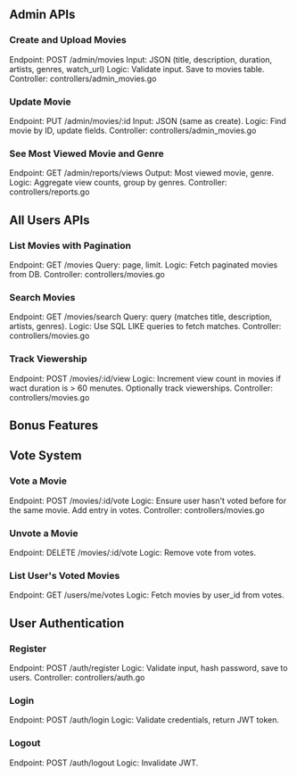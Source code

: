 ## Admin APIs
### Create and Upload Movies

Endpoint: POST /admin/movies
Input: JSON (title, description, duration, artists, genres, watch_url)
Logic:
Validate input.
Save to movies table.
Controller: controllers/admin_movies.go

### Update Movie

Endpoint: PUT /admin/movies/:id
Input: JSON (same as create).
Logic:
Find movie by ID, update fields.
Controller: controllers/admin_movies.go

### See Most Viewed Movie and Genre

Endpoint: GET /admin/reports/views
Output: Most viewed movie, genre.
Logic:
Aggregate view counts, group by genres.
Controller: controllers/reports.go

## All Users APIs
### List Movies with Pagination

Endpoint: GET /movies
Query: page, limit.
Logic:
Fetch paginated movies from DB.
Controller: controllers/movies.go

### Search Movies

Endpoint: GET /movies/search
Query: query (matches title, description, artists, genres).
Logic:
Use SQL LIKE queries to fetch matches.
Controller: controllers/movies.go

### Track Viewership
Endpoint: POST /movies/:id/view
Logic:
Increment view count in movies if wact duration is > 60  menutes.
Optionally track viewerships.
Controller: controllers/movies.go

## Bonus Features
## Vote System
### Vote a Movie
Endpoint: POST /movies/:id/vote
Logic:
Ensure user hasn't voted before for the same movie.
Add entry in votes.
Controller: controllers/movies.go

### Unvote a Movie
Endpoint: DELETE /movies/:id/vote
Logic:
Remove vote from votes.

### List User's Voted Movies
Endpoint: GET /users/me/votes
Logic:
Fetch movies by user_id from votes.

## User Authentication

### Register
Endpoint: POST /auth/register
Logic:
Validate input, hash password, save to users.
Controller: controllers/auth.go

### Login
Endpoint: POST /auth/login
Logic:
Validate credentials, return JWT token.

### Logout
Endpoint: POST /auth/logout
Logic:
Invalidate JWT.
